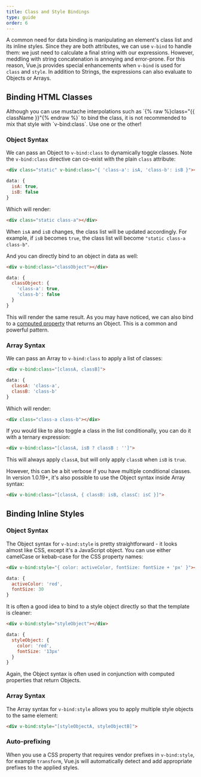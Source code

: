 ```yaml
---
title: Class and Style Bindings
type: guide
order: 6
---
```


A common need for data binding is manipulating an element's class list and its inline styles. Since they are both attributes, we can use `v-bind` to handle them: we just need to calculate a final string with our expressions. However, meddling with string concatenation is annoying and error-prone. For this reason, Vue.js provides special enhancements when `v-bind` is used for `class` and `style`. In addition to Strings, the expressions can also evaluate to Objects or Arrays.

## Binding HTML Classes

<p class="tip">Although you can use mustache interpolations such as `{% raw %}class="{{ className }}"{% endraw %}` to bind the class, it is not recommended to mix that style with `v-bind:class`. Use one or the other!</p>

### Object Syntax

We can pass an Object to `v-bind:class` to dynamically toggle classes. Note the `v-bind:class` directive can co-exist with the plain `class` attribute:

``` html
<div class="static" v-bind:class="{ 'class-a': isA, 'class-b': isB }"></div>
```
``` js
data: {
  isA: true,
  isB: false
}
```

Which will render:

``` html
<div class="static class-a"></div>
```

When `isA` and `isB` changes, the class list will be updated accordingly. For example, if `isB` becomes `true`, the class list will become `"static class-a class-b"`.

And you can directly bind to an object in data as well:

``` html
<div v-bind:class="classObject"></div>
```
``` js
data: {
  classObject: {
    'class-a': true,
    'class-b': false
  }
}
```

This will render the same result. As you may have noticed, we can also bind to a [computed property](computed.html) that returns an Object. This is a common and powerful pattern.

### Array Syntax

We can pass an Array to `v-bind:class` to apply a list of classes:

``` html
<div v-bind:class="[classA, classB]">
```
``` js
data: {
  classA: 'class-a',
  classB: 'class-b'
}
```

Which will render:

``` html
<div class="class-a class-b"></div>
```

If you would like to also toggle a class in the list conditionally, you can do it with a ternary expression:

``` html
<div v-bind:class="[classA, isB ? classB : '']">
```

This will always apply `classA`, but will only apply `classB` when `isB` is `true`.

However, this can be a bit verbose if you have multiple conditional classes. In version 1.0.19+, it's also possible to use the Object syntax inside Array syntax:

``` html
<div v-bind:class="[classA, { classB: isB, classC: isC }]">
```

## Binding Inline Styles

### Object Syntax

The Object syntax for `v-bind:style` is pretty straightforward - it looks almost like CSS, except it's a JavaScript object. You can use either camelCase or kebab-case for the CSS property names:

``` html
<div v-bind:style="{ color: activeColor, fontSize: fontSize + 'px' }"></div>
```
``` js
data: {
  activeColor: 'red',
  fontSize: 30
}
```

It is often a good idea to bind to a style object directly so that the template is cleaner:

``` html
<div v-bind:style="styleObject"></div>
```
``` js
data: {
  styleObject: {
    color: 'red',
    fontSize: '13px'
  }
}
```

Again, the Object syntax is often used in conjunction with computed properties that return Objects.

### Array Syntax

The Array syntax for `v-bind:style` allows you to apply multiple style objects to the same element:

``` html
<div v-bind:style="[styleObjectA, styleObjectB]">
```

### Auto-prefixing

When you use a CSS property that requires vendor prefixes in `v-bind:style`, for example `transform`, Vue.js will automatically detect and add appropriate prefixes to the applied styles.
